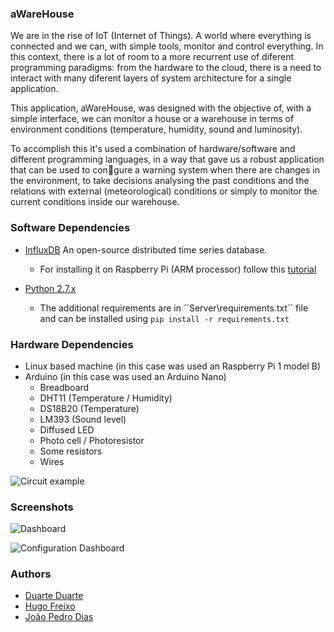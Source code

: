 ### aWareHouse

We are in the rise of IoT (Internet of Things). A world where everything is connected and we can, with simple tools, monitor and control everything. In this context, there is a lot of room to a more recurrent use of diferent programming paradigms: from the hardware to the cloud, there is a need to interact with many diferent layers of system architecture for a single application.

This application, aWareHouse, was designed with the objective of, with a simple interface, we can monitor a house or a warehouse in terms of environment conditions (temperature, humidity, sound and luminosity).

To accomplish this it's used a combination of hardware/software and different programming languages, in a way that gave us a robust application that can be used to congure a warning system when there are changes in the environment, to take decisions analysing the past conditions and the relations with external (meteorological) conditions or simply to monitor the current conditions inside our warehouse.

### Software Dependencies

* [InfluxDB](https://influxdb.com/)
An open-source distributed time series database.
    - For installing it on Raspberry Pi (ARM processor) follow this [tutorial](http://www.pihomeserver.fr/en/2014/11/29/raspberry-pi-home-server-installer-influxdb/)

* [Python 2.7.x](https://www.python.org/downloads/)
    - The additional requirements are in ´´Server\requirements.txt´´ file and can be installed using ``pip install -r requirements.txt``

### Hardware Dependencies

* Linux based machine (in this case was used an Raspberry Pi 1 model B)
* Arduino (in this case was used an Arduino Nano)
    - Breadboard
    - DHT11 (Temperature / Humidity)
    - DS18B20 (Temperature)
    - LM393 (Sound level)
    - Diffused LED
    - Photo cell / Photoresistor
    - Some resistors
    - Wires
    
![Circuit example](http://i.imgur.com/VbYlxQS.png)
    
### Screenshots

![Dashboard](http://i.imgur.com/PWtn9HJ.png)

![Configuration Dashboard](http://i.imgur.com/OEHvK1U.png)

### Authors

* [Duarte Duarte](http://github.com/dduarte) 
* [Hugo Freixo](http://github.com/freixo) 
* [João Pedro Dias](http://github.com/jpdias) 
